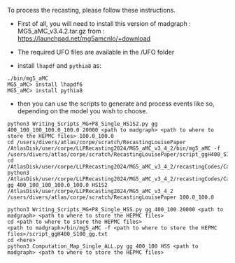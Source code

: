 To process the recasting, please follow these instructions.

- First of all, you will need to install this version of madgraph : MG5_aMC_v3.4.2.tar.gz from : https://launchpad.net/mg5amcnlo/+download

- The required UFO files are available in the /UFO folder 

- install `lhapdf` and `pythia8` as:
```
./bin/mg5_aMC
MG5_aMC> install lhapdf6
MG5_aMC> install pythia8
```

- then you can use the scripts to generate and process events like so, depending on the model you wish to choose.

```
python3 Writing_Scripts_MG+P8_Single_HS1S2.py gg 400_100_100_100.0_100.0 20000 <path to madgraph> <path to where to store the HEPMC files> 100.0_100.0
cd /users/divers/atlas/corpe/scratch/RecastingLouisePaper
/AtlasDisk/user/corpe/LLPRecasting2024/MG5_aMC_v3_4_2/bin/mg5_aMC -f /users/divers/atlas/corpe/scratch/RecastingLouisePaper/script_ggH400_S1100_S2100_gg_100.0_100.0.txt
cd /AtlasDisk/user/corpe/LLPRecasting2024/MG5_aMC_v3_4_2/recastingCodes/CalRatioDisplacedJet/
python3 /AtlasDisk/user/corpe/LLPRecasting2024/MG5_aMC_v3_4_2/recastingCodes/CalRatioDisplacedJet//Computation_Map_Single_ALL.py gg 400_100_100_100.0_100.0 HS1S2 /AtlasDisk/user/corpe/LLPRecasting2024/MG5_aMC_v3_4_2 /users/divers/atlas/corpe/scratch/RecastingLouisePaper 100.0_100.0

python3 Writing_Scripts_MG+P8_Single_HSS.py gg 400_100 20000 <path to madgraph> <path to where to store the HEPMC files>
cd <path to where to store the HEPMC files>
<path to madgraph>/bin/mg5_aMC -f <path to where to store the HEPMC files>/script_ggH400_S100_gg.txt
cd <here>
python3 Computation_Map_Single_ALL.py gg 400_100 HSS <path to madgraph> <path to where to store the HEPMC files>
```
